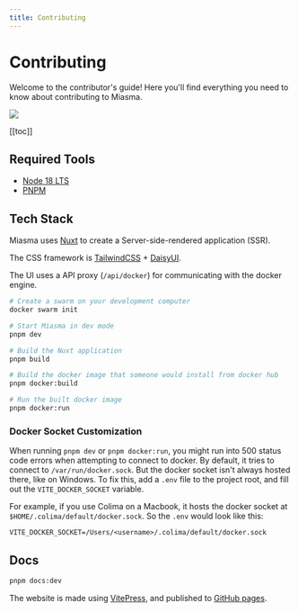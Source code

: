 ```yaml
---
title: Contributing
---
```


# Contributing

Welcome to the contributor's guide! Here you'll find everything you need to know about contributing to Miasma.

<a href="https://github.com/aklinker1/miasma/graphs/contributors">
  <img src="https://contrib.rocks/image?repo=aklinker1/miasma" />
</a>

[[toc]]

## Required Tools

- [Node 18 LTS](https://nodejs.org/)
- [PNPM](https://pnpm.io)

## Tech Stack

Miasma uses [Nuxt](https://nuxt.com) to create a Server-side-rendered application (SSR).

The CSS framework is [TailwindCSS](https://tailwindcss.com/) + [DaisyUI](https://daisyui.com/).

The UI uses a API proxy (`/api/docker`) for communicating with the docker engine.

```bash
# Create a swarm on your development computer
docker swarm init

# Start Miasma in dev mode
pnpm dev

# Build the Nuxt application
pnpm build

# Build the docker image that someone would install from docker hub
pnpm docker:build

# Run the built docker image
pnpm docker:run
```

### Docker Socket Customization

When running `pnpm dev` or `pnpm docker:run`, you might run into 500 status code errors when attempting to connect to docker. By default, it tries to connect to `/var/run/docker.sock`. But the docker socket isn't always hosted there, like on Windows. To fix this, add a `.env` file to the project root, and fill out the `VITE_DOCKER_SOCKET` variable.

For example, if you use Colima on a Macbook, it hosts the docker socket at `$HOME/.colima/default/docker.sock`. So the `.env` would look like this:

```env
VITE_DOCKER_SOCKET=/Users/<username>/.colima/default/docker.sock
```

## Docs

```bash
pnpm docs:dev
```

The website is made using [VitePress](https://v2.vuepress.vuejs.org/), and published to [GitHub pages](https://pages.github.com/).
